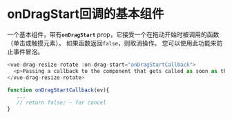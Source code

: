 # onDragStart回调的基本组件

一个基本组件，带有<b>`onDragStart` </b> prop，它接受一个在拖动开始时被调用的函数（单击或触摸元素）。 如果函数返回`false`，则取消操作。 您可以使用此功能来防止事件冒泡。

~~~js
<vue-drag-resize-rotate :on-drag-start="onDragStartCallback">
  <p>Passing a callback to the component that gets called as soon as the component is clicked.</p>
</vue-drag-resize-rotate>

function onDragStartCallback(ev){
   ...
   // return false; — for cancel
}
~~~

